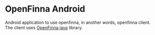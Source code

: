 # OpenFinna Android
Android application to use openfinna, in another words, openfinna client.
The client uses [OpenFinna java](https://github.com/openfinna/java) library.
